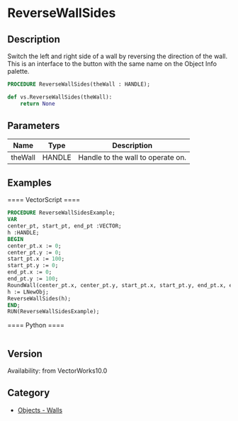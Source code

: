 # ReverseWallSides

## Description
Switch the left and right side of a wall by reversing the direction of the wall.  This is an interface to the button with the same name on the Object Info palette.

```pascal
PROCEDURE ReverseWallSides(theWall : HANDLE);
```

```python
def vs.ReverseWallSides(theWall):
    return None
```

## Parameters
|Name|Type|Description|
|---|---|---|
|theWall|HANDLE|Handle to the wall to operate on.|

## Examples
==== VectorScript ====
```pascal
PROCEDURE ReverseWallSidesExample;
VAR
center_pt, start_pt, end_pt :VECTOR;
h :HANDLE;
BEGIN
center_pt.x := 0;
center_pt.y := 0;
start_pt.x := 100;
start_pt.y := 0;
end_pt.x := 0;
end_pt.y := 100;
RoundWall(center_pt.x, center_pt.y, start_pt.x, start_pt.y, end_pt.x, end_pt.y);
h := LNewObj;
ReverseWallSides(h);
END;
RUN(ReverseWallSidesExample);
```
==== Python ====
```python

```

## Version
Availability: from VectorWorks10.0

## Category
* [Objects - Walls](../Categories/Objects%20-%20Walls.md)

